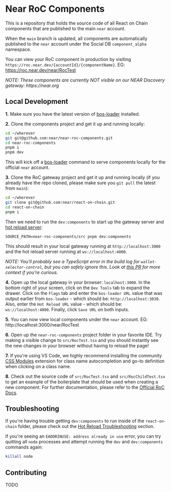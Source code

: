 # Near RoC Components

This is a repository that holds the source code of all React on Chain components that are published to the main `near` account.

When the `main` branch is updated, all components are automatically published to the `near` account under the Social DB `component_alpha` namespace.

You can view your RoC component in production by visiting `https://roc.near.dev/{accountId}/{componentName}`. EG: https://roc.near.dev/near/RocTest

_NOTE: These components are currently NOT visible on our NEAR Discovery gateway: https://near.org_

## Local Development

**1.** Make sure you have the latest version of [bos-loader](https://github.com/near/bos-loader/releases) installed.

**2.** Clone the components project and get it up and running locally:

```bash
cd ~/wherever
git git@github.com:near/near-roc-components.git
cd near-roc-components
pnpm i
pnpm dev
```

This will kick off a [bos-loader](https://github.com/near/bos-loader) command to serve components locally for the official `near` account.

**3.** Clone the RoC gateway project and get it up and running locally (if you already have the repo cloned, please make sure you `git pull` the latest from `main`):

```bash
cd ~/wherever
git clone git@github.com:near/react-on-chain.git
cd react-on-chain
pnpm i
```

Then we need to run the `dev:components` to start up the gateway server and [hot reload server](https://github.com/near/react-on-chain/blob/main/packages/hot-reload-server/README.md):

```
SOURCE_PATH=near-roc-components/src pnpm dev:components
```

This should result in your local gateway running at `http://localhost:3000` and the hot reload server running at `ws://localhost:4000`.

_NOTE: You'll probably see a TypeScript error in the build log for `wallet-selector-control`, but you can safely ignore this. Look at [this PR](https://github.com/near/react-on-chain/pull/426) for more context if you're curious._

**4.** Open up the local gateway in your browser: `localhost:3000`. In the bottom right of your screen, click on the `Dev Tools` tab to expand the drawer. Click on the `Flags` tab and enter the `bos-loader URL` value that was output earlier from `bos-loader` - which should be: `http://localhost:3030`. Also, enter the `Hot Reload URL` value - which should be: `ws://localhost:4000`. Finally, click `Save URL` on both inputs.

**5.** You can now view local components under the `near` account. EG: http://localhost:3000/near/RocTest

**6.** Open up the `near-roc-components` project folder in your favorite IDE. Try making a visible change to `src/RocTest.tsx` and you should instantly see the new changes in your browser without having to reload the page!

**7.** If you're using VS Code, we highly recommend installing the community [CSS Modules](https://marketplace.visualstudio.com/items?itemName=clinyong.vscode-css-modules) extension for class name autocompletion and go-to definition when clicking on a class name.

**8.** Check out the source code of `src/RocTest.tsx` and `src/RocChildTest.tsx` to get an example of the boilerplate that should be used when creating a new component. For further documentation, please refer to the [Official RoC Docs](https://roc-docs.near.dev/).

## Troubleshooting

If you're having trouble getting `dev:components` to run inside of the `react-on-chain` folder, please check out the [Hot Reload Troubleshooting](https://github.com/near/react-on-chain/blob/main/packages/hot-reload-server/README.md#troubleshooting) section.

If you're seeing an `EADDRINUSE: address already in use` error, you can try quitting all `node` processes and attempt running the `dev` and `dev:components` commands again:

```bash
killall node
```

## Contributing

TODO
